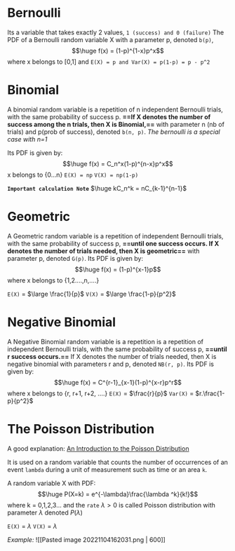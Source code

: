 # Bernoulli
Its a variable that takes exactly 2 values, `1 (success) and 0 (failure)`
The PDF of a Bernoulli random variable X with a parameter p, denoted `b(p)`, 
$$\huge f(x) = (1-p)^{1-x}p^x$$
where x belongs to [0,1]
and `E(X) = p and Var(X) = p(1-p) = p - p^2`

# Binomial
A binomial random variable is a repetition of n independent Bernoulli trials, with the same probability of success p. **==If X denotes the number of success among the n trials, then X is Binomial,==** with parameter n (nb of trials) and p(prob of success), denoted `b(n, p)`.
_The bernoulli is a special case with n=1_

Its PDF is given by:
$$\huge f(x) = C_n^x(1-p)^{n-x}p^x$$
x belongs to {0...n}
`E(X) = np`
`V(X) = np(1-p)`

**`Important calculation Note`**
$\huge kC_n^k = nC_{k-1}^{n-1}$
# Geometric
A Geometric random variable is a repetition of independent Bernoulli trials, with the same probability of success p, **==until one success occurs. If X denotes the number of trials needed, then X is geometric==** with parameter p, denoted `G(p)`.
Its PDF is given by:
$$\huge f(x) = (1-p)^{x-1}p$$
where x belongs to {1,2....,n,....}

`E(X)` = $\large \frac{1}{p}$
`V(X)` = $\large \frac{1-p}{p^2}$

# Negative Binomial
A Negative Binomial random variable is a repetition is a repetition of independent Bernoulli trials, with the same probability of success p, **==until r success occurs.==** If X denotes the number of trials needed, then X is negative binomial with parameters r and p, denoted `NB(r, p)`.
Its PDF is given by:
$$\huge f(x) = C^{r-1}_{x-1}(1-p)^{x-r}p^r$$
where x belongs to {r, r+1, r+2, ....}
`E(X)` = $\frac{r}{p}$
`Var(X)` = $r.\frac{1-p}{p^2}$

# The Poisson Distribution
A good explanation: [An Introduction to the Poisson Distribution](https://youtu.be/jmqZG6roVqU)

It is used on a random variable that counts the number of occurrences of an event `lambda` during a unit of measurement such as time or an area `k`.

A random variable X with PDF:
$$\huge P(X=k) = e^{-\lambda}\frac{\lambda ^k}{k!}$$
where k = 0,1,2,3... and the `rate` $\lambda > 0$
is called Poisson distribution with parameter $\lambda$ denoted $P(\lambda)$

`E(X)` = $\lambda$
`V(X)` = $\lambda$


_Example:_
![[Pasted image 20221104162031.png | 600]]
